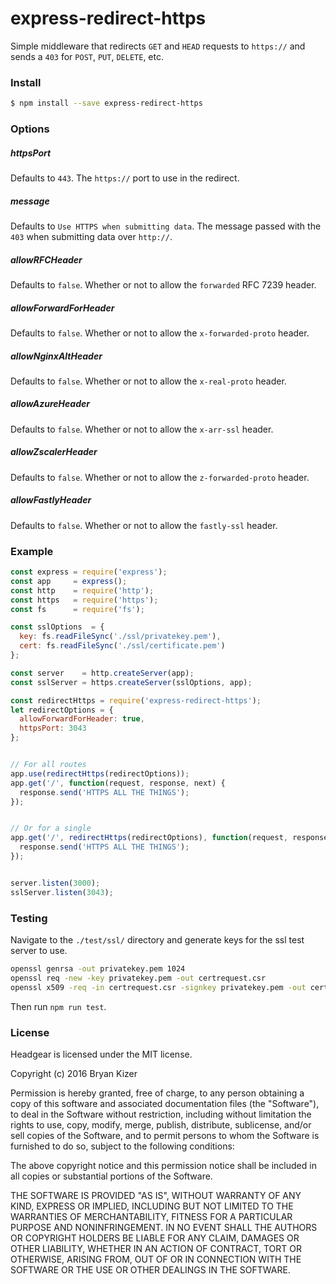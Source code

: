 # express-redirect-https

Simple middleware that redirects `GET` and `HEAD` requests to `https://` and sends a `403` for `POST`, `PUT`, `DELETE`, etc.

### Install
``` bash
$ npm install --save express-redirect-https
```

### Options

##### httpsPort
Defaults to `443`. The `https://` port to use in the redirect.

##### message
Defaults to `Use HTTPS when submitting data`. The message passed with the `403` when submitting data over `http://`.

##### allowRFCHeader
Defaults to `false`. Whether or not to allow the `forwarded` RFC 7239 header.

##### allowForwardForHeader
Defaults to `false`. Whether or not to allow the `x-forwarded-proto` header.

##### allowNginxAltHeader
Defaults to `false`. Whether or not to allow the `x-real-proto` header.

##### allowAzureHeader
Defaults to `false`. Whether or not to allow the `x-arr-ssl` header.

##### allowZscalerHeader
Defaults to `false`. Whether or not to allow the `z-forwarded-proto` header.

##### allowFastlyHeader
Defaults to `false`. Whether or not to allow the `fastly-ssl` header.


### Example
``` javascript
const express = require('express');
const app     = express();
const http    = require('http');
const https   = require('https');
const fs      = require('fs');

const sslOptions  = {
  key: fs.readFileSync('./ssl/privatekey.pem'),
  cert: fs.readFileSync('./ssl/certificate.pem')
};

const server    = http.createServer(app);
const sslServer = https.createServer(sslOptions, app);

const redirectHttps = require('express-redirect-https');
let redirectOptions = {
  allowForwardForHeader: true,
  httpsPort: 3043
};


// For all routes
app.use(redirectHttps(redirectOptions));
app.get('/', function(request, response, next) {
  response.send('HTTPS ALL THE THINGS');
});


// Or for a single
app.get('/', redirectHttps(redirectOptions), function(request, response, next) {
  response.send('HTTPS ALL THE THINGS');
});


server.listen(3000);
sslServer.listen(3043);
```

### Testing

Navigate to the `./test/ssl/` directory and generate keys for the ssl test server to use.

``` bash
openssl genrsa -out privatekey.pem 1024
openssl req -new -key privatekey.pem -out certrequest.csr
openssl x509 -req -in certrequest.csr -signkey privatekey.pem -out certificate.pem
```

Then run `npm run test`.

### License

Headgear is licensed under the MIT license.

Copyright (c) 2016 Bryan Kizer

Permission is hereby granted, free of charge, to any person obtaining a copy of this software and associated documentation files (the "Software"), to deal in the Software without restriction, including without limitation the rights to use, copy, modify, merge, publish, distribute, sublicense, and/or sell copies of the Software, and to permit persons to whom the Software is furnished to do so, subject to the following conditions:

The above copyright notice and this permission notice shall be included in all copies or substantial portions of the Software.

THE SOFTWARE IS PROVIDED "AS IS", WITHOUT WARRANTY OF ANY KIND, EXPRESS OR IMPLIED, INCLUDING BUT NOT LIMITED TO THE WARRANTIES OF MERCHANTABILITY, FITNESS FOR A PARTICULAR PURPOSE AND NONINFRINGEMENT. IN NO EVENT SHALL THE AUTHORS OR COPYRIGHT HOLDERS BE LIABLE FOR ANY CLAIM, DAMAGES OR OTHER LIABILITY, WHETHER IN AN ACTION OF CONTRACT, TORT OR OTHERWISE, ARISING FROM, OUT OF OR IN CONNECTION WITH THE SOFTWARE OR THE USE OR OTHER DEALINGS IN THE SOFTWARE.
